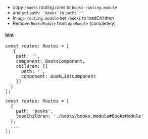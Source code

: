 * copy `/books` routing rules to `books-routing.module`
* and set `path: 'books'` to  `path: ''`
* In `app-routing.module` set `/books` to loadChildren
* Remove `BooksModule` from `AppModule` (completely)


#### hint

<pre>
const routes: Routes = [
   {
    path: '',
    component: BooksComponent,
    children: [{
      path: '',
      component: BookListComponent
    }]
  }
];
</pre>

<pre>
const routes: Routes = [
  {
    path: 'books',
    loadChildren: './books/books.module#BooksModule'
  },
  ...
];
</pre>

